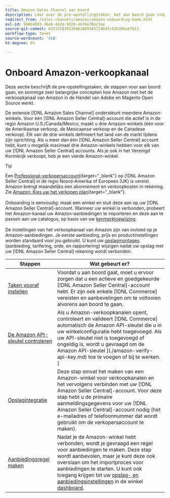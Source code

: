 ```yaml
---
title: Amazon-Sales Channel aan boord
description: Leer over de pre-opstellingstaken, het aan boord gaan stappen, en hoe Amazon met Amazon Sales Channel in de Handel van Adobe en Magento Open Source werkt.
redirect_from: /sales-channels/amazon/amazon-onboarding-home.html
exl-id: 99b64083-36e6-442e-9d20-4676e78ec3ae
source-git-commit: 632157839130461869345724bdfc03b306a4f613
workflow-type: tm+mt
source-wordcount: '418'
ht-degree: 0%

---
```


# Onboard Amazon-verkoopkanaal

Deze sectie beschrijft de pre-opstellingstaken, de stappen voor aan boord gaan, en sommige zeer belangrijke concepten hoe Amazon met het de verkoopkanaal van Amazon in de Handel van Adobe en Magento Open Source werkt.

De extensie [!DNL Amazon Sales Channel] ondersteunt meerdere Amazon-winkels. Voor één [!DNL Amazon Seller Central]-account die actief is in de regio Amazon U.S./Canada/Mexico, maakt u drie Amazon-winkels (één voor de Amerikaanse verkoop, de Mexicaanse verkoop en de Canadese verkoop). Elk van de drie winkels definieert het land van de markt tijdens zijn oprichting. Als u meer dan één [!DNL Amazon Seller Central] account hebt, kunt u mogelijk maximaal drie Amazon-winkels hebben voor elk van uw [!DNL Amazon Seller Central] accounts. Als je ook in het Verenigd Koninkrijk verkoopt, heb je een vierde Amazon-winkel.

>[!TIP]
>
>Een [Professional-verkopersaccount](https://sell.amazon.com/){target=&quot;_blank&quot;} op [!DNL Amazon Seller Central] in de regio Noord-Amerika of Europees (UK) is vereist. Amazon brengt maandelijks een abonnement en verkoopkosten in rekening. Zie [Amazon: Kies uw het verkopen plan](https://sell.amazon.com/pricing.html){target=&quot;_blank&quot;}.<br><br>
>Onboarding is eenvoudig: maak een winkel en sluit deze aan op uw [!DNL Amazon Seller Central]-account.
>Wanneer uw winkel is verbonden, probeert het Amazon-kanaal uw Amazon-aanbiedingen te importeren en deze aan te passen aan uw catalogus, op basis van uw [kenmerktoewijzing](./attributes-view.md).<br><br>
>De instellingen van het verkoopkanaal van Amazon zijn van invloed op je Amazon-aanbiedingen. Je eerste aanbieding, prijs en productinstellingen worden standaard voor jou gebruikt. U kunt uw [opslagmontages](./ob-store-review.md) (aanbieding, tarifering, orde, en rapportering) wijzigen nadat uw opslag met uw [!DNL Amazon Seller Central] rekening wordt verbonden.

| Stappen | Wat gebeurt er? |
|--- |--- |
| [Taken vooraf instellen](./amazon-pre-setup-tasks.md) | Voordat u aan boord gaat, moet u ervoor zorgen dat u een actieve en goedgekeurde [!DNL Amazon Seller Central]-account hebt. Er zijn ook enkele [!DNL Commerce] vereisten en aanbevelingen om te voltooien alvorens aan boord te gaan. |
| [De Amazon API-sleutel controleren](./amazon-verify-api-key.md) | Als u Amazon-verkoopkanalen opent, controleert en valideert [!DNL Commerce] automatisch de Amazon API-sleutel die u in uw winkelconfiguratie hebt toegevoegd. Als uw API-sleutel niet is toegevoegd of ongeldig is, wordt u gevraagd om de Amazon API-sleutel ](./amazon-verify-api-key.md) toe te voegen of bij te werken.[ |
| [Opslagintegratie](./store-integration.md) | Deze stap omvat het maken van een Amazon-winkel voor verkoopkanalen en het vervolgens verbinden met uw [!DNL Amazon Seller Central]-account. Voor deze stap hebt u de primaire aanmeldingsgegevens voor uw [!DNL Amazon Seller Central]-account nodig (het e-mailadres of telefoonnummer dat wordt gebruikt om de verkopersaccount te maken). |
| [Aanbiedingsregel maken](./ob-create-listing-rule.md) | Nadat je de Amazon-winkel hebt verbonden, wordt je gevraagd een regel voor aanbiedingen te maken. Deze stap wordt aanbevolen, maar je kunt deze ook overslaan om het importproces voor aanbiedingen te starten. U kunt ook toegang krijgen tot uw [opslag- en aanbiedingsinstellingen](./ob-store-review.md) in de winkel [dashboard](./amazon-store-dashboard.md). |

